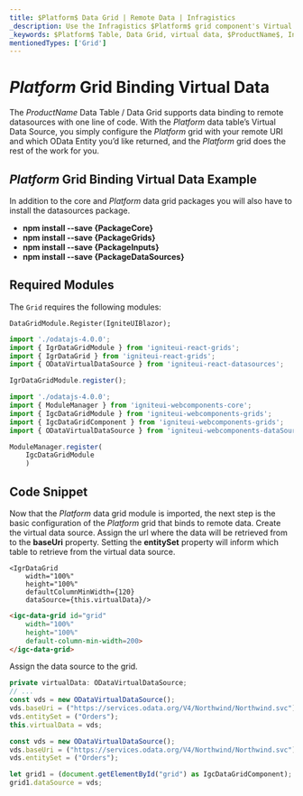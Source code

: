 ```yaml
---
title: $Platform$ Data Grid | Remote Data | Infragistics
_description: Use the Infragistics $Platform$ grid component's Virtual Data Source to bind remote data. View $ProductName$ table tutorials!
_keywords: $Platform$ Table, Data Grid, virtual data, $ProductName$, Infragistics, data binding
mentionedTypes: ['Grid']
---
```

# $Platform$ Grid Binding Virtual Data

The $ProductName$ Data Table / Data Grid supports data binding to remote datasources with one line of code.  With the $Platform$ data table’s Virtual Data Source, you simply configure the $Platform$ grid with your remote URI and which OData Entity you’d like returned, and the $Platform$ grid does the rest of the work for you.

## $Platform$ Grid Binding Virtual Data Example


<code-view style="height: 600px"
           data-demos-base-url="{environment:demosBaseUrl}"
           iframe-src="{environment:demosBaseUrl}/grids/data-grid-binding-remote-data"
           alt="$Platform$ Grid Binding Virtual Data Example"
           github-src="grids/data-grid/binding-remote-data">
</code-view>

<div class="divider--half"></div>



<!-- Angular, React, WebComponents -->
In addition to the core and $Platform$ data grid packages you will also have to install the datasources package.

- **npm install --save {PackageCore}**
- **npm install --save {PackageGrids}**
- **npm install --save {PackageInputs}**
- **npm install --save {PackageDataSources}**

<!-- end: Angular, React, WebComponents -->

## Required Modules

The `Grid` requires the following modules:

```razor
DataGridModule.Register(IgniteUIBlazor);
```

```ts
import './odatajs-4.0.0';
import { IgrDataGridModule } from 'igniteui-react-grids';
import { IgrDataGrid } from 'igniteui-react-grids';
import { ODataVirtualDataSource } from 'igniteui-react-datasources';

IgrDataGridModule.register();
```

```ts
import './odatajs-4.0.0';
import { ModuleManager } from 'igniteui-webcomponents-core';
import { IgcDataGridModule } from 'igniteui-webcomponents-grids';
import { IgcDataGridComponent } from 'igniteui-webcomponents-grids';
import { ODataVirtualDataSource } from 'igniteui-webcomponents-dataSource';

ModuleManager.register(
    IgcDataGridModule
    )

```

<div class="divider--half"></div>

## Code Snippet

Now that the $Platform$ data grid module is imported, the next step is the basic configuration of the $Platform$ grid that binds to remote data. Create the virtual data source. Assign the url where the data will be retrieved from to the <b>baseUri</b> property. Setting the <b>entitySet</b> property will inform which table to retrieve from the virtual data source.

```tsx
<IgrDataGrid
    width="100%"
    height="100%"
    defaultColumnMinWidth={120}
    dataSource={this.virtualData}/>
```

```html
<igc-data-grid id="grid"
    width="100%"
    height="100%"
    default-column-min-width=200>
</igc-data-grid>
```

Assign the data source to the grid.

```ts
private virtualData: ODataVirtualDataSource;
// ...
const vds = new ODataVirtualDataSource();
vds.baseUri = ("https://services.odata.org/V4/Northwind/Northwind.svc");
vds.entitySet = ("Orders");
this.virtualData = vds;
```

```ts
const vds = new ODataVirtualDataSource();
vds.baseUri = ("https://services.odata.org/V4/Northwind/Northwind.svc");
vds.entitySet = ("Orders");

let grid1 = (document.getElementById("grid") as IgcDataGridComponent);
grid1.dataSource = vds;
```